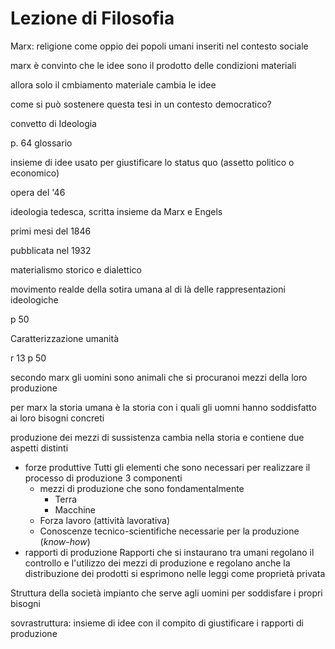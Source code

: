 # Lezione di Filosofia

Marx: religione come oppio dei popoli
umani inseriti nel contesto sociale

marx è convinto che le idee sono il prodotto delle condizioni materiali

allora solo il cmbiamento materiale cambia le idee

come si può sostenere questa tesi in un contesto democratico?

convetto di Ideologia

p. 64 glossario

insieme di idee usato per giustificare lo status quo (assetto politico o economico)

opera del '46

ideologia tedesca, scritta insieme da Marx e Engels

primi mesi del 1846

pubblicata nel 1932

materialismo storico e dialettico



movimento realde della sotira umana al di là delle rappresentazioni ideologiche

p 50


Caratterizzazione umanità

r 13 p 50

secondo marx gli uomini  sono animali che si procuranoi mezzi della loro produzione


per marx la storia umana è la storia con i quali gli uomni hanno soddisfatto ai loro bisogni concreti

produzione dei mezzi di sussistenza cambia nella storia e contiene due aspetti distinti
* forze produttive
Tutti gli elementi che sono necessari per realizzare il processo di produzione
3 componenti
	*	mezzi di produzione
	che sono fondamentalmente
		* Terra
		* Macchine
	* Forza lavoro (attività lavorativa)
	* Conoscenze tecnico-scientifiche necessarie per la produzione (_know-how_)
* rapporti di produzione
Rapporti che si instaurano tra umani
regolano il controllo e l'utilizzo dei mezzi di produzione
e regolano anche la distribuzione dei prodotti
si esprimono nelle leggi come proprietà privata


Struttura della società
impianto che serve agli uomini per soddisfare i propri bisogni

sovrastruttura: insieme di idee con il compito di giustificare i rapporti di produzione
<!--stackedit_data:
eyJoaXN0b3J5IjpbLTM2NTY2ODQ3NCwtOTc5MDYxMjY3LDg2OD
g5Mjg3MV19
-->